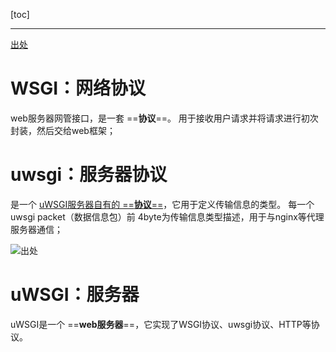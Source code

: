 [toc]

---

[出处](https://www.cnblogs.com/jayxuan/p/10785062.html)

# WSGI：网络协议

web服务器网管接口，是一套 ==**协议**==。
用于接收用户请求并将请求进行初次封装，然后交给web框架；



# uwsgi：服务器协议
是一个 <u>uWSGI服务器自有的 ==**协议**==</u>，它用于定义传输信息的类型。
每一个uwsgi packet（数据信息包）前 4byte为传输信息类型描述，用于与nginx等代理服务器通信；

![出处](https://img2018.cnblogs.com/blog/1484492/201904/1484492-20190428174210592-265891904.png)


# uWSGI：服务器
uWSGI是一个 ==**web服务器**==，它实现了WSGI协议、uwsgi协议、HTTP等协议。